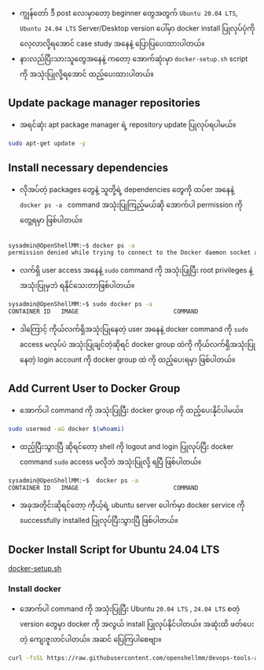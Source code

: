 
- ကျွန်တော် ဒီ post လေးမှာတော့   beginner တွေအတွက်  `Ubuntu 20.04 LTS`, `Ubuntu 24.04 LTS`  Server/Desktop version ပေါ်မှာ docker install ပြုလုပ်ပုံကို လေ့လာလို့ရအောင် case study အနေနဲ့ ပြောပြပေးထားပါတယ်။
- နားလည်ပြီးသားသူတွေအနေနဲ့ ကတော့ အောက်ဆုံးမှာ `docker-setup.sh` script ကို အသုံးပြုလို့ရအောင် ထည့်ပေးထားပါတယ်။


## Update package manager repositories

- အရင်ဆုံး apt package manager ရဲ့ repository update ပြုလုပ်ရပါမယ်။ 

```bash
sudo apt-get update -y
```


## Install necessary dependencies

- လိုအပ်တဲ့ packages တွေနဲ့ သူတို့ရဲ့ dependencies တွေကို ထပ်er အနေနဲ့ `docker ps -a ` command အသုံးပြုကြည့်မယ်ဆို အောက်ပါ permission ကို တွေ့ရမှာ ဖြစ်ပါတယ်။ 

```bash

sysadmin@OpenShellMM:~$ docker ps -a
permission denied while trying to connect to the Docker daemon socket at unix:///var/run/docker.sock: Get "http://%2Fvar%2Frun%2Fdocker.sock/v1.46/containers/json?all=1": dial unix /var/run/docker.sock: connect: permission denied

```

- လက်ရှိ user access အနေနဲ့ `sudo` command ကို အသုံးပြုပြီး root privileges နဲ့ အသုံးပြုမှဘဲ ရနိုင်သေးတာဖြစ်ပါတယ်။ 

```bash
sysadmin@OpenShellMM:~$ sudo docker ps -a
CONTAINER ID   IMAGE                           COMMAND                  CREATED         STATUS                PORTS   NAMES
```

- ဒါကြောင့် ကိုယ်လက်ရှိအသုံးပြုနေတဲ့ user အနေနဲ့ docker command ကို `sudo` access မလုပ်ပဲ အသုံးပြုချင်တဲ့ဆိုရင် docker group ထဲကို ကိုယ်လက်ရှိအသုံးပြုနေတဲ့ login account ကို docker group ထဲ ကို ထည့်ပေးရမှာ  ဖြစ်ပါတယ်။ 

## Add Current User to Docker Group

- အောက်ပါ command ကို အသုံးပြုပြီး docker group ကို ထည့်ပေးနိုင်ပါမယ်။ 

```bash
sudo usermod -aG docker $(whoami)
```

- ထည့်ပြီးသွားပြီ ဆိုရင်တော့ shell ကို logout and login ပြုလုပ်ပြီး docker command `sudo` access မလိုဘဲ အသုံးပြုလို့ ရပြီ ဖြစ်ပါတယ်။

```bash
sysadmin@OpenShellMM:~$  docker ps -a
CONTAINER ID   IMAGE                           COMMAND                  CREATED         STATUS                PORTS   NAMES
```

- အခုအတိုင်းဆိုရင်တော့ ကိုယ့်ရဲ့ ubuntu server ပေါက်မှာ docker service ကို successfully installed ပြုလုပ်ပြီးသွားပြီ ဖြစ်ပါတယ်။ 


## Docker Install Script for Ubuntu 24.04 LTS

[docker-setup.sh](https://github.com/openshellmm/devops-tools-and-infra-setup/blob/main/docker/docker-setup.sh)


###  Install docker

- အောက်ပါ command ကို အသုံးပြုပြီး Ubuntu `20.04 LTS` , `24.04 LTS` စတဲ့ version တွေမှာ docker ကို အလွယ် install ပြုလုပ်နိုင်ပါတယ်။ အဆုံးထိ ဖတ်ပေးတဲ့ ကျေးဇူးတင်ပါတယ်။ အဆင် ပြေကြပါစေဗျာ။

```bash
curl -fsSL https://raw.githubusercontent.com/openshellmm/devops-tools-and-infra-setup/main/docker/docker-setup.sh | bash
```


